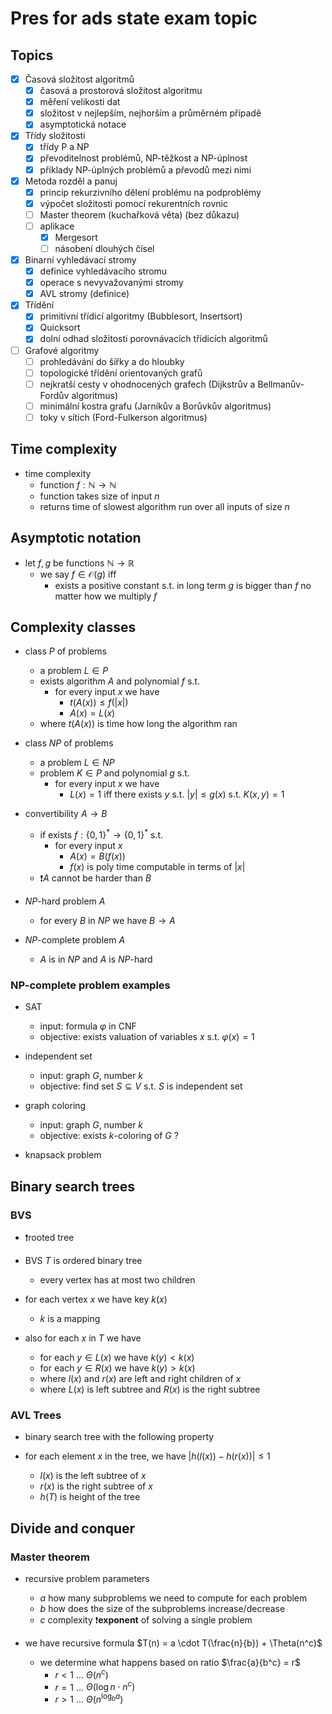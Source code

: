 # Pres for ads state exam topic

## Topics

- [x] Časová složitost algoritmů
  - [x] časová a prostorová složitost algoritmu
  - [x] měření velikosti dat
  - [x] složitost v nejlepším, nejhorším a průměrném případě
  - [x] asymptotická notace
- [x] Třídy složitosti
  - [x] třídy P a NP
  - [x] převoditelnost problémů, NP-těžkost a NP-úplnost
  - [x] příklady NP-úplných problémů a převodů mezi nimi
- [x] Metoda rozděl a panuj
  - [x] princip rekurzivního dělení problému na podproblémy
  - [x] výpočet složitosti pomocí rekurentních rovnic
  - [ ] Master theorem (kuchařková věta) (bez důkazu)
  - [ ] aplikace
    - [x] Mergesort
    - [ ] násobení dlouhých čísel
- [x] Binarní vyhledávací stromy
  - [x] definice vyhledávacího stromu
  - [x] operace s nevyvažovanými stromy
  - [x] AVL stromy (definice)
- [x] Třídění
  - [x] primitivní třídicí algoritmy (Bubblesort, Insertsort)
  - [x] Quicksort
  - [x] dolní odhad složitosti porovnávacích třídicích algoritmů
- [ ] Grafové algoritmy
  - [ ] prohledávání do šířky a do hloubky
  - [ ] topologické třídění orientovaných grafů
  - [ ] nejkratší cesty v ohodnocených grafech (Dijkstrův a Bellmanův-Fordův algoritmus)
  - [ ] minimální kostra grafu (Jarníkův a Borůvkův algoritmus)
  - [ ] toky v sítích (Ford-Fulkerson algoritmus)

## Time complexity

- time complexity
  - function $f : \mathbb{N} \rightarrow \mathbb{N}$
  - function takes size of input $n$
  - returns time of slowest algorithm run over all inputs of size $n$

## Asymptotic notation

- let $f,g$ be functions $\mathbb{N} \rightarrow \mathbb{R}$
  - we say $f \in \mathcal{O}(g)$ iff
    - exists a positive constant s.t. in long term $g$ is bigger than $f$ no matter how we multiply $f$

## Complexity classes

- class $P$ of problems
  - a problem $L \in P$
  - exists algorithm $A$ and polynomial $f$ s.t. 
    - for every input $x$ we have 
      - $t(A(x)) \leq f(|x|)$
      - $A(x) = L(x)$
  - where $t(A(x))$ is time how long the algorithm ran

- class $NP$ of problems
  - a problem $L \in NP$
  - problem $K \in P$ and polynomial $g$ s.t.
    - for every input $x$ we have
      -  $L(x)=1$ iff there exists $y$ s.t. $|y| \leq g(x)$ s.t. $K(x,y)=1$

- convertibility $A \rightarrow B$
  - if exists $f : \{0,1\}^* \rightarrow \{0,1\}^*$ s.t.
    - for every input $x$
      - $A(x) = B(f(x))$
      - $f(x)$ is poly time computable in terms of $|x|$
  - ❗$A$ cannot be harder than $B$

- $NP$-hard problem $A$
  - for every $B$ in $NP$ we have $B \rightarrow A$

- $NP$-complete problem $A$
  - $A$ is in $NP$ and $A$ is $NP$-hard

### NP-complete problem examples

- SAT
  - input: formula $\varphi$ in CNF
  - objective: exists valuation of variables $x$ s.t. $\varphi(x)=1$

- independent set
  - input: graph $G$, number $k$
  - objective: find set $S \subseteq V$ s.t. $S$ is independent set

- graph coloring
  - input: graph $G$, number $k$
  - objective: exists $k$-coloring of $G$ ?

- knapsack problem

## Binary search trees

### BVS

- ❗rooted tree

- BVS $T$ is ordered binary tree
  - every vertex has at most two children

- for each vertex $x$ we have key $k(x)$
  - $k$ is a mapping

- also for each $x$ in $T$ we have
  - for each $y \in L(x)$ we have $k(y) < k(x)$
  - for each $y \in R(x)$ we have $k(y) > k(x)$
  - where $l(x)$ and $r(x)$ are left and right children of $x$
  - where $L(x)$ is left subtree and $R(x)$ is the right subtree

### AVL Trees

- binary search tree with the following property

- for each element $x$ in the tree, we have $|h(l(x))-h(r(x))| \leq 1$
  - $l(x)$ is the left subtree of $x$
  - $r(x)$ is the right subtree of $x$
  - $h(T)$ is height of the tree

## Divide and conquer

### Master theorem

- recursive problem parameters
  - $a$ how many subproblems we need to compute for each problem
  - $b$ how does the size of the subproblems increase/decrease
  - $c$ complexity ❗**exponent** of solving a single problem

- we have recursive formula $T(n) = a \cdot T(\frac{n}{b}) + \Theta(n^c)$
  - we determine what happens based on ratio $\frac{a}{b^c} = r$
    - $r < 1$ ... $\Theta(n^c)$
    - $r = 1$ ... $\Theta(\log n\cdot n^c)$
    - $r > 1$ ... $\Theta(n^{\log_ba})$
